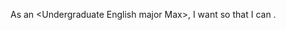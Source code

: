 As an \<Undergraduate English major Max\>, I want <a free flash card resource website> so that I can <study for my quizzes and exams without breaking the bank>.
